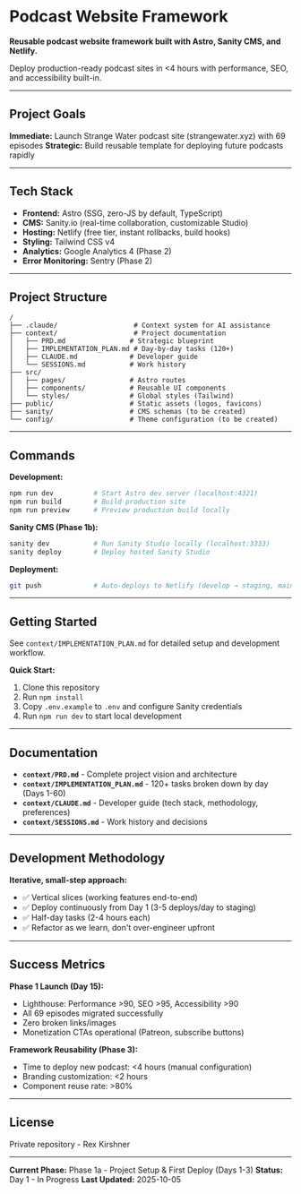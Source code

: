 # Podcast Website Framework

**Reusable podcast website framework built with Astro, Sanity CMS, and Netlify.**

Deploy production-ready podcast sites in <4 hours with performance, SEO, and accessibility built-in.

---

## Project Goals

**Immediate:** Launch Strange Water podcast site (strangewater.xyz) with 69 episodes
**Strategic:** Build reusable template for deploying future podcasts rapidly

---

## Tech Stack

- **Frontend:** Astro (SSG, zero-JS by default, TypeScript)
- **CMS:** Sanity.io (real-time collaboration, customizable Studio)
- **Hosting:** Netlify (free tier, instant rollbacks, build hooks)
- **Styling:** Tailwind CSS v4
- **Analytics:** Google Analytics 4 (Phase 2)
- **Error Monitoring:** Sentry (Phase 2)

---

## Project Structure

```
/
├── .claude/                   # Context system for AI assistance
├── context/                   # Project documentation
│   ├── PRD.md                # Strategic blueprint
│   ├── IMPLEMENTATION_PLAN.md # Day-by-day tasks (120+)
│   ├── CLAUDE.md             # Developer guide
│   └── SESSIONS.md           # Work history
├── src/
│   ├── pages/                # Astro routes
│   ├── components/           # Reusable UI components
│   └── styles/               # Global styles (Tailwind)
├── public/                   # Static assets (logos, favicons)
├── sanity/                   # CMS schemas (to be created)
└── config/                   # Theme configuration (to be created)
```

---

## Commands

**Development:**
```bash
npm run dev          # Start Astro dev server (localhost:4321)
npm run build        # Build production site
npm run preview      # Preview production build locally
```

**Sanity CMS (Phase 1b):**
```bash
sanity dev           # Run Sanity Studio locally (localhost:3333)
sanity deploy        # Deploy hosted Sanity Studio
```

**Deployment:**
```bash
git push             # Auto-deploys to Netlify (develop → staging, main → production)
```

---

## Getting Started

See `context/IMPLEMENTATION_PLAN.md` for detailed setup and development workflow.

**Quick Start:**
1. Clone this repository
2. Run `npm install`
3. Copy `.env.example` to `.env` and configure Sanity credentials
4. Run `npm run dev` to start local development

---

## Documentation

- **`context/PRD.md`** - Complete project vision and architecture
- **`context/IMPLEMENTATION_PLAN.md`** - 120+ tasks broken down by day (Days 1-60)
- **`context/CLAUDE.md`** - Developer guide (tech stack, methodology, preferences)
- **`context/SESSIONS.md`** - Work history and decisions

---

## Development Methodology

**Iterative, small-step approach:**
- ✅ Vertical slices (working features end-to-end)
- ✅ Deploy continuously from Day 1 (3-5 deploys/day to staging)
- ✅ Half-day tasks (2-4 hours each)
- ✅ Refactor as we learn, don't over-engineer upfront

---

## Success Metrics

**Phase 1 Launch (Day 15):**
- Lighthouse: Performance >90, SEO >95, Accessibility >90
- All 69 episodes migrated successfully
- Zero broken links/images
- Monetization CTAs operational (Patreon, subscribe buttons)

**Framework Reusability (Phase 3):**
- Time to deploy new podcast: <4 hours (manual configuration)
- Branding customization: <2 hours
- Component reuse rate: >80%

---

## License

Private repository - Rex Kirshner

---

**Current Phase:** Phase 1a - Project Setup & First Deploy (Days 1-3)
**Status:** Day 1 - In Progress
**Last Updated:** 2025-10-05
